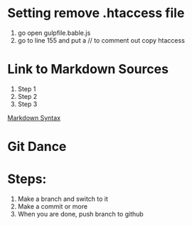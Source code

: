 # Setting remove .htaccess file
1. go open gulpfile.bable.js
2. go to line 155 and put a // to comment out copy htaccess
# Link to Markdown Sources

1. Step 1
2. Step 2
3. Step 3

[Markdown Syntax](https://www.markdownguide.org/basic-syntax/)

# Git Dance
# Steps:
1. Make a branch and switch to it
2. Make a commit or more
3. When you are done, push branch to github


